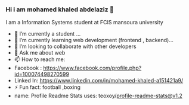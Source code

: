 ### Hi i am mohamed khaled abdelaziz 👋
I am  a Information Systems student at FCIS mansoura university


- 🔭 I’m currently a student ...
- 🌱 I’m currently learning web development (frontend , backend)...
- 👯 I’m looking to collaborate with other developers
- 💬 Ask me about web 
- 📫 How to reach me: 
- Facebook : https://www.facebook.com/profile.php?id=100074498270599
- Linked In: https://www.linkedin.com/in/mohamed-khaled-a151421a9/
- ⚡ Fun fact: football ,boxing
- name: Profile Readme Stats
  uses: teoxoy/profile-readme-stats@v1.2
